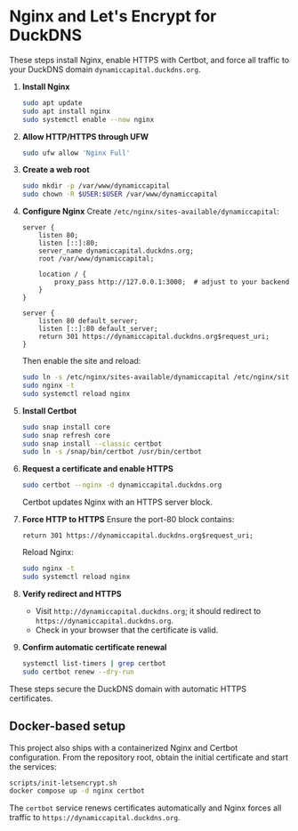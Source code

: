 # Nginx and Let's Encrypt for DuckDNS

These steps install Nginx, enable HTTPS with Certbot, and force all traffic to your DuckDNS domain `dynamiccapital.duckdns.org`.

1. **Install Nginx**
   ```bash
   sudo apt update
   sudo apt install nginx
   sudo systemctl enable --now nginx
   ```

2. **Allow HTTP/HTTPS through UFW**
   ```bash
   sudo ufw allow 'Nginx Full'
   ```

3. **Create a web root**
   ```bash
   sudo mkdir -p /var/www/dynamiccapital
   sudo chown -R $USER:$USER /var/www/dynamiccapital
   ```

4. **Configure Nginx**
   Create `/etc/nginx/sites-available/dynamiccapital`:
   ```nginx
   server {
       listen 80;
       listen [::]:80;
       server_name dynamiccapital.duckdns.org;
       root /var/www/dynamiccapital;

       location / {
           proxy_pass http://127.0.0.1:3000;  # adjust to your backend
       }
   }

   server {
       listen 80 default_server;
       listen [::]:80 default_server;
       return 301 https://dynamiccapital.duckdns.org$request_uri;
   }
   ```
   Then enable the site and reload:
   ```bash
   sudo ln -s /etc/nginx/sites-available/dynamiccapital /etc/nginx/sites-enabled/
   sudo nginx -t
   sudo systemctl reload nginx
   ```

5. **Install Certbot**
   ```bash
   sudo snap install core
   sudo snap refresh core
   sudo snap install --classic certbot
   sudo ln -s /snap/bin/certbot /usr/bin/certbot
   ```

6. **Request a certificate and enable HTTPS**
   ```bash
   sudo certbot --nginx -d dynamiccapital.duckdns.org
   ```
   Certbot updates Nginx with an HTTPS server block.

7. **Force HTTP to HTTPS**
   Ensure the port-80 block contains:
   ```nginx
   return 301 https://dynamiccapital.duckdns.org$request_uri;
   ```
   Reload Nginx:
   ```bash
   sudo nginx -t
   sudo systemctl reload nginx
   ```

8. **Verify redirect and HTTPS**
   - Visit `http://dynamiccapital.duckdns.org`; it should redirect to `https://dynamiccapital.duckdns.org`.
   - Check in your browser that the certificate is valid.

9. **Confirm automatic certificate renewal**
   ```bash
   systemctl list-timers | grep certbot
   sudo certbot renew --dry-run
   ```

These steps secure the DuckDNS domain with automatic HTTPS certificates.

## Docker-based setup

This project also ships with a containerized Nginx and Certbot configuration.
From the repository root, obtain the initial certificate and start the services:

```bash
scripts/init-letsencrypt.sh
docker compose up -d nginx certbot
```

The `certbot` service renews certificates automatically and Nginx forces all
traffic to `https://dynamiccapital.duckdns.org`.
